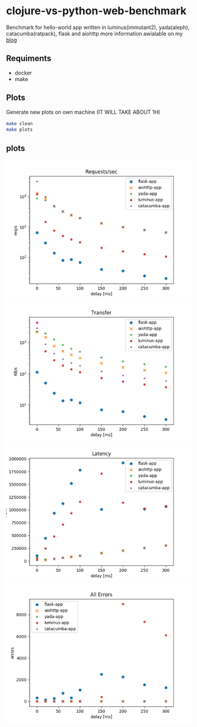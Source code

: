 # clojure-vs-python-web-benchmark
Benchmark for hello-world app written in luminus(immutant2), yada(aleph), catacumba(ratpack), flask and aiohttp
more information awialable on my [blog]

## Requiments
- docker
- make

## Plots

Generate new plots on own machine (IT WILL TAKE ABOUT 1H)

```bash
make clean
make plots
```

## plots

![alt text](https://github.com/beetleman/clojure-vs-python-web-benchmark/blob/master/artifacts/plots/requests_per_sec.png "Requests per second")
![alt text](https://github.com/beetleman/clojure-vs-python-web-benchmark/blob/master/artifacts/plots/transfer.png "Transfer")
![alt text](https://github.com/beetleman/clojure-vs-python-web-benchmark/blob/master/artifacts/plots/latency.png "Latency")
![alt text](https://github.com/beetleman/clojure-vs-python-web-benchmark/blob/master/artifacts/plots/all_errors.png "All errors")

[blog]: https://beetleman.github.io
